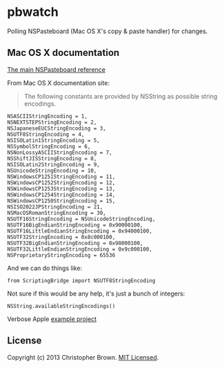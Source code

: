 # pbwatch

Polling NSPasteboard (Mac OS X's copy & paste handler) for changes.


## Mac OS X documentation

[The main NSPasteboard reference](https://developer.apple.com/library/mac/documentation/Cocoa/Reference/ApplicationKit/Classes/NSPasteboard_Class/Reference/Reference.html)

From Mac OS X documentation site:

> The following constants are provided by NSString as possible string encodings.

    NSASCIIStringEncoding = 1,
    NSNEXTSTEPStringEncoding = 2,
    NSJapaneseEUCStringEncoding = 3,
    NSUTF8StringEncoding = 4,
    NSISOLatin1StringEncoding = 5,
    NSSymbolStringEncoding = 6,
    NSNonLossyASCIIStringEncoding = 7,
    NSShiftJISStringEncoding = 8,
    NSISOLatin2StringEncoding = 9,
    NSUnicodeStringEncoding = 10,
    NSWindowsCP1251StringEncoding = 11,
    NSWindowsCP1252StringEncoding = 12,
    NSWindowsCP1253StringEncoding = 13,
    NSWindowsCP1254StringEncoding = 14,
    NSWindowsCP1250StringEncoding = 15,
    NSISO2022JPStringEncoding = 21,
    NSMacOSRomanStringEncoding = 30,
    NSUTF16StringEncoding = NSUnicodeStringEncoding,
    NSUTF16BigEndianStringEncoding = 0x90000100,
    NSUTF16LittleEndianStringEncoding = 0x94000100,
    NSUTF32StringEncoding = 0x8c000100,
    NSUTF32BigEndianStringEncoding = 0x98000100,
    NSUTF32LittleEndianStringEncoding = 0x9c000100,
    NSProprietaryStringEncoding = 65536

And we can do things like:

    from ScriptingBridge import NSUTF8StringEncoding

Not sure if this would be any help, it's just a bunch of integers:

    NSString.availableStringEncodings()

Verbose Apple [example project](https://developer.apple.com/library/mac/samplecode/ClipboardViewer/Introduction/Intro.html#//apple_ref/doc/uid/DTS40008825-Intro-DontLinkElementID_2)


## License

Copyright (c) 2013 Christopher Brown. [MIT Licensed](LICENSE).
